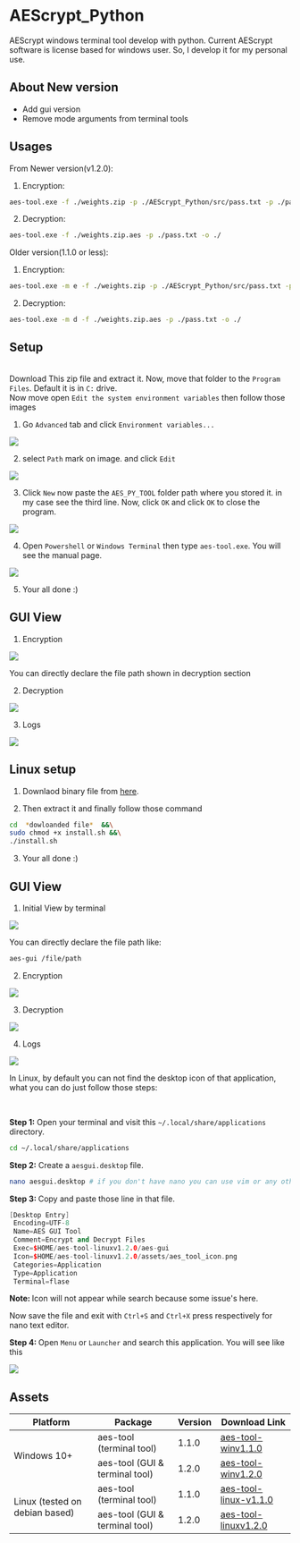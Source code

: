 # AEScrypt_Python
AEScrypt windows terminal tool develop with python. Current AEScrypt software is license based for windows user. So, I develop it for my personal use.

## About New version

<ul>
  <li>Add gui version</li>
  <li>Remove mode arguments from terminal tools</li>
</ul>

## Usages

From Newer version(v1.2.0):

1. Encryption:

```bash
aes-tool.exe -f ./weights.zip -p ./AEScrypt_Python/src/pass.txt -p ./pass.txt -o ./
```

2. Decryption:

```bash
aes-tool.exe -f ./weights.zip.aes -p ./pass.txt -o ./
```

Older version(1.1.0 or less):

1. Encryption:

```bash
aes-tool.exe -m e -f ./weights.zip -p ./AEScrypt_Python/src/pass.txt -p ./pass.txt -o ./
```

2. Decryption:

```bash
aes-tool.exe -m d -f ./weights.zip.aes -p ./pass.txt -o ./
```

## Setup

<br>Download This zip file and extract it. Now, move that folder to the `Program Files`. Default it is in `C:` drive.<br>
Now move open `Edit the system environment variables` then follow those images

1. Go `Advanced` tab and click `Environment variables...`

<img src='resources/Capture.PNG'></img>

2. select `Path` mark on image. and click `Edit`

<img src='resources/Capture1.PNG'></img>

3. Click `New` now paste the `AES_PY_TOOL` folder path where you stored it. in my case see the third line. Now, click `OK` and click `OK` to close the program.

<img src='resources/Capture2.PNG'></img>

4. Open `Powershell` or `Windows Terminal` then type `aes-tool.exe`. You will see the manual page.

<img src='resources/Capture3.PNG'></img>

5. Your all done :)

## GUI View

1. Encryption

<img src='resources/Capture9.PNG'></img>

You can directly declare the file path shown in decryption section

2. Decryption

<img src='resources/Capture10.PNG'></img>

3. Logs

<img src='resources/Capture11.PNG'><img>


## Linux setup

1. Downlaod binary file from <a href="#assets">here</a>.

2. Then extract it and finally follow those command

```bash
cd  *dowloanded file*  &&\
sudo chmod +x install.sh &&\
./install.sh
```

3. Your all done :)

## GUI View

1. Initial View by terminal

<img src='resources/Capture4.PNG'></img>

You can directly declare the file path like:

```bash
aes-gui /file/path
```

2. Encryption

<img src='resources/Capture5.PNG'></img>

3. Decryption

<img src='resources/Capture6.PNG'></img>

4. Logs

<img src='resources/Capture7.PNG'></img>


<p>In Linux, by default you can not find the desktop icon of that application, what you can do just follow those steps:</p><br>

<b> Step 1:</b> Open your terminal and visit this `~/.local/share/applications` directory.

```bash
cd ~/.local/share/applications
```

<b>Step 2:</b> Create a `aesgui.desktop` file.

```bash
nano aesgui.desktop # if you don't have nano you can use vim or any other text editor to open this file
```

<b>Step 3: </b>Copy and paste those line in that file.
```ino
[Desktop Entry]
 Encoding=UTF-8
 Name=AES GUI Tool
 Comment=Encrypt and Decrypt Files
 Exec=$HOME/aes-tool-linuxv1.2.0/aes-gui
 Icon=$HOME/aes-tool-linuxv1.2.0/assets/aes_tool_icon.png
 Categories=Application
 Type=Application
 Terminal=flase
```
<b>Note: </b> Icon will not appear while search because some issue's here.<br>

Now save the file and exit with `Ctrl+S` and `Ctrl+X` press respectively for nano text editor.

<b>Step 4: </b> Open `Menu` or `Launcher` and search this application. You will see like this

<img src='reources/Capture8.PNG'></img>


## Assets

<table>
  <thead>
    <tr>
      <th>Platform</th>
      <th>Package</th>
      <th>Version</th>
      <th>Download Link</th>
    </tr>
  </thead>
  <tbody>
    <tr>
      <td rowspan='2'> Windows 10+ </td>
      <td>aes-tool (terminal tool)</td>
      <td>1.1.0</td>
      <td><a href="https://drive.google.com/uc?id=14nd6W5-mQZTtO9aHBYufIZF9pMpfUl4L&export=download">aes-tool-winv1.1.0</a></td>
    </tr>
    <tr>
      <td>aes-tool (GUI & terminal tool)</td>
      <td>1.2.0</td>
      <td><a href="https://drive.google.com/uc?id=14fx--3sq0EpGNAZPaU7MD_WbHMEuLNuU&export=download">aes-tool-winv1.2.0</a></td>
    </tr>
    <tr>
      <td rowspan='2'>Linux (tested on debian based)</td>
      <td>aes-tool (terminal tool)</td>
      <td>1.1.0</td>
      <td><a href="https://drive.google.com/uc?id=19U16UEoRObDu5T-LSQbVQrB7MPNbX7ag&export=download">aes-tool-linux-v1.1.0</a></td>
    </tr>
    <tr>
      <td>aes-tool (GUI & terminal tool)</td>
      <td>1.2.0</td>
      <td><a href="https://drive.google.com/uc?id=1KZhmUhYveCHgmluQfJ3EkoVdNhUx3fCQ&export=download">aes-tool-linuxv1.2.0</a></td>
    </tr>
  </tbody>
</table>
